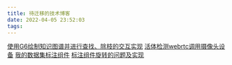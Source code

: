 ```yaml
---
title: 待迁移的技术博客
date: 2022-04-05 23:52:03
tags:
---
```

[使用G6绘制知识图谱并进行查找、除枝的交互实现](http://eip.teamshub.com/t/5070582)
[活体检测webrtc调用摄像头设备](http://eip.teamshub.com/t/5531875)
[我的数据集标注组件](http://eip.teamshub.com/t/5547984)
[标注组件旋转的问题及实现](http://eip.teamshub.com/t/5632662)